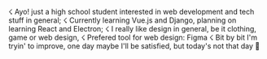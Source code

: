 ☇ Ayo! just a high school student interested in web development and tech stuff in general;
☇ Currently learning Vue.js and Django, planning on learning React and Electron;
☇ I really like design in general, be it clothing, game or web design, 
☇ Prefered tool for web design: Figma
☇ Bit by bit I'm tryin' to improve, one day maybe I'll be satisfied, but today's not that day 👻
